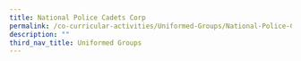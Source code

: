 ```yaml
---
title: National Police Cadets Corp
permalink: /co-curricular-activities/Uniformed-Groups/National-Police-Cadets-Corp/
description: ""
third_nav_title: Uniformed Groups
---
```

